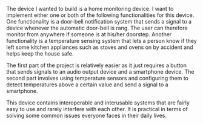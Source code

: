 The device I wanted to build is a home monitoring device. I want to implement either one or both of the following functionalities
for this device. One functionality is a door-bell notification system that sends a signal to a device whenever the automatic 
door-bell is rang. The user can therefore monitor from anywhere if someone is at his/her doorstep. Another functionality is a 
temperature sensing system that lets a person know if they left some kitchen appliances such as stoves and ovens on by accident
and helps keep the house safe.  

The first part of the project is relatively easier as it just requires a button that sends signals to an audio output device 
and a smartphone device. The second part involves using temperature sensors and configuring them to detect temperatures above
a certain value and send a signal to a smartphone. 

This device contains interoperable and interusable systems that are fairly easy to use and rarely interfere with each other. It 
is practical in terms of solving some common issues everyone faces in their daily lives. 

